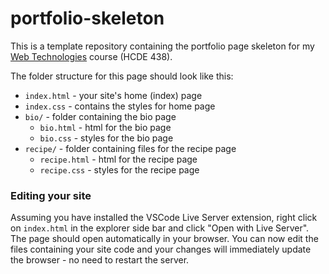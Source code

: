 # portfolio-skeleton

This is a template repository containing the portfolio page skeleton for my
[Web Technologies](https://github.com/branchwelder/web-technologies) course
(HCDE 438).

The folder structure for this page should look like this:

- `index.html` - your site's home (index) page
- `index.css` - contains the styles for home page
- `bio/` - folder containing the bio page
  - `bio.html` - html for the bio page
  - `bio.css` - styles for the bio page
- `recipe/` - folder containing files for the recipe page
  - `recipe.html` - html for the recipe page
  - `recipe.css` - styles for the recipe page

### Editing your site

Assuming you have installed the VSCode Live Server extension, right click on
`index.html` in the explorer side bar and click "Open with Live Server". The
page should open automatically in your browser. You can now edit the files
containing your site code and your changes will immediately update the browser -
no need to restart the server.
